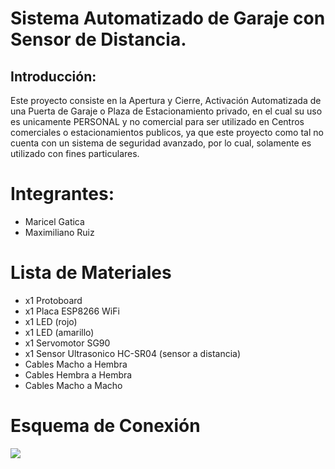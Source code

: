 # Sistema Automatizado de Garaje con Sensor de Distancia.
## **Introducción:**

Este proyecto consiste en la Apertura y Cierre, Activación Automatizada de una Puerta de Garaje o Plaza de Estacionamiento privado, en el cual su uso es unicamente PERSONAL y no comercial para ser utilizado en Centros comerciales o estacionamientos publicos, ya que este proyecto como tal no cuenta con un sistema de seguridad avanzado, por lo cual, solamente es utilizado con fines particulares.

# Integrantes:
* Maricel Gatica
* Maximiliano Ruiz

# Lista de Materiales
* x1 Protoboard
* x1 Placa ESP8266 WiFi
* x1 LED (rojo)
* x1 LED (amarillo)
* x1 Servomotor SG90
* x1 Sensor Ultrasonico HC-SR04 (sensor a distancia)
* Cables Macho a Hembra
* Cables Hembra a Hembra
* Cables Macho a Macho

# Esquema de Conexión
![](https://i.imgur.com/A0HyxWK.png)
